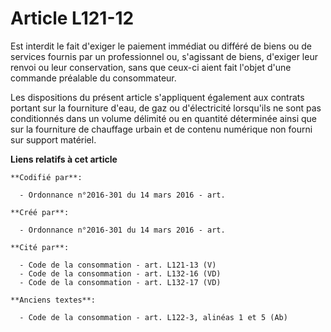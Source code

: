 # Article L121-12

Est interdit le fait d'exiger le paiement immédiat ou différé de biens ou de services fournis par un professionnel ou,
s'agissant de biens, d'exiger leur renvoi ou leur conservation, sans que ceux-ci aient fait l'objet d'une commande préalable
du consommateur.

Les dispositions du présent article s'appliquent également aux contrats portant sur la fourniture d'eau, de gaz ou
d'électricité lorsqu'ils ne sont pas conditionnés dans un volume délimité ou en quantité déterminée ainsi que sur la
fourniture de chauffage urbain et de contenu numérique non fourni sur support matériel.

**Liens relatifs à cet article**

	**Codifié par**:

	  - Ordonnance n°2016-301 du 14 mars 2016 - art.

	**Créé par**:

	  - Ordonnance n°2016-301 du 14 mars 2016 - art.

	**Cité par**:

	  - Code de la consommation - art. L121-13 (V)
	  - Code de la consommation - art. L132-16 (VD)
	  - Code de la consommation - art. L132-17 (VD)

	**Anciens textes**:

	  - Code de la consommation - art. L122-3, alinéas 1 et 5 (Ab)
